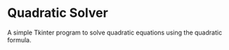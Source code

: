 # Quadratic Solver
A simple Tkinter program to solve quadratic equations using the quadratic formula.
